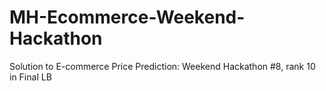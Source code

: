 # MH-Ecommerce-Weekend-Hackathon
Solution to E-commerce Price Prediction: Weekend Hackathon #8, rank 10 in Final LB
